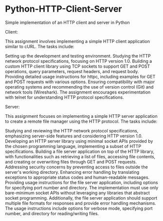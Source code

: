 # Python-HTTP-Client-Server
Simple implementation of an HTTP client and server in Python


Client:

This assignment involves implementing a simple HTTP client application similar to cURL. The tasks include:

Setting up the development and testing environment.
Studying the HTTP network protocol specifications, focusing on HTTP version 1.0.
Building a custom HTTP client library using TCP sockets to support GET and POST operations, query parameters, request headers, and request body.
Providing detailed usage instructions for httpc, including examples for GET and POST requests with various options.
Ensuring compatibility with major operating systems and recommending the use of version control (Git) and network tools (Wireshark).
The assignment encourages experimentation with telnet for understanding HTTP protocol specifications. 

Server:

This assignment focuses on implementing a simple HTTP server application to create a remote file manager using the HTTP protocol. The tasks include:

Studying and reviewing the HTTP network protocol specifications, emphasizing server-side features and considering HTTP version 1.0.
Developing an HTTP server library using minimal socket APIs provided by the chosen programming language, implementing a subset of HTTP specifications.
Building a file server application on top of the HTTP library, with functionalities such as retrieving a list of files, accessing file contents, and creating or overwriting files through GET and POST requests.
Addressing security concerns by preventing access to files outside the server's working directory.
Enhancing error handling by translating exceptions to appropriate status codes and human-readable messages.
Providing usage instructions for the file server application, including options for specifying port number and directory.
The implementation must use only bare-minimum socket APIs without leveraging any libraries that abstract socket programming. Additionally, the file server application should support multiple file formats for responses and provide error handling mechanisms. The usage instructions include options for verbose mode, specifying port number, and directory for reading/writing files.


